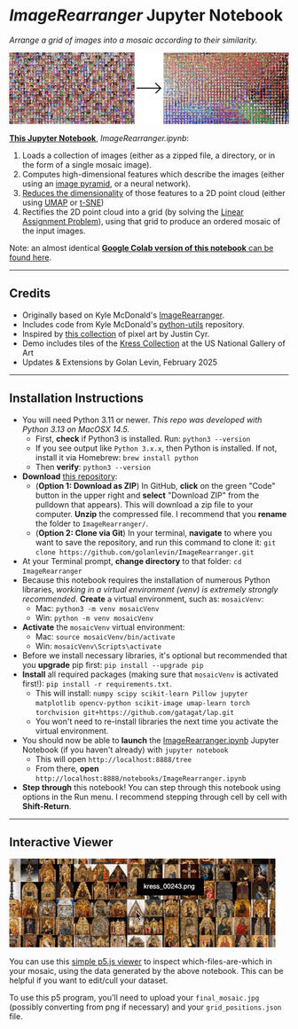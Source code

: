 # *ImageRearranger* Jupyter Notebook

*Arrange a grid of images into a mosaic according to their similarity.*

![overview.png](overview.png)

[**This Jupyter Notebook**](ImageRearranger.ipynb), *ImageRearranger.ipynb*:

1. Loads a collection of images (either as a zipped file, a directory, or in the form of a single mosaic image).
2. Computes high-dimensional features which describe the images (either using an [image pyramid](https://en.wikipedia.org/wiki/Pyramid_(image_processing)), or a neural network).
3. [Reduces the dimensionality](https://en.wikipedia.org/wiki/Nonlinear_dimensionality_reduction) of those features to a 2D point cloud (either using [UMAP](https://umap-learn.readthedocs.io/en/latest/) or [t-SNE](https://en.wikipedia.org/wiki/T-distributed_stochastic_neighbor_embedding))
4. Rectifies the 2D point cloud into a grid (by solving the [Linear Assignment Problem](https://en.wikipedia.org/wiki/Assignment_problem)), using that grid to produce an ordered mosaic of the input images.

Note: an almost identical [**Google Colab version of this notebook** can be found here](https://colab.research.google.com/drive/1rgxYnSziGuToW0oLbmzSwq470e6nVXHC?usp=sharing).

---

## Credits

* Originally based on Kyle McDonald's [ImageRearranger](https://github.com/kylemcdonald/ImageRearranger/tree/master?tab=readme-ov-file).
* Includes code from Kyle McDonald's [python-utils](https://github.com/kylemcdonald/python-utils) repository. 
* Inspired by [this collection](https://twitter.com/JUSTIN_CYR/status/829196024631681024) of pixel art by Justin Cyr.
* Demo includes tiles of the [Kress Collection](https://www.kressfoundation.org/kress-collection) at the US National Gallery of Art
* Updates & Extensions by Golan Levin, February 2025


---

## Installation Instructions

* You will need Python 3.11 or newer. *This repo was developed with Python 3.13 on MacOSX 14.5.*
  * First, **check** if Python3 is installed. Run: `python3 --version`
  * If you see output like `Python 3.x.x`, then Python is installed. If not, install it via Homebrew: `brew install python`
  * Then **verify**: `python3 --version`
* **Download** [this repository](https://github.com/golanlevin/ImageRearranger):
  * (**Option 1: Download as ZIP**) In GitHub, **click** on the green "Code" button in the upper right and **select** "Download ZIP" from the pulldown that appears). This will download a zip file to your computer. **Unzip** the compressed file. I recommend that you **rename** the folder to `ImageRearranger/`.
  * (**Option 2: Clone via Git**) In your terminal, **navigate** to where you want to save the repository, and run this command to clone it: `git clone https://github.com/golanlevin/ImageRearranger.git`
* At your Terminal prompt, **change directory** to that folder: `cd ImageRearranger`
* Because this notebook requires the installation of numerous Python libraries, *working in a virtual environment (venv) is extremely strongly recommended*. **Create** a virtual environment, such as: `mosaicVenv`:
  * Mac: `python3 -m venv mosaicVenv`
  * Win: `python -m venv mosaicVenv`
* **Activate** the `mosaicVenv` virtual environment:
  * Mac: `source mosaicVenv/bin/activate`
  * Win: `mosaicVenv\Scripts\activate`
* Before we install necessary libraries, it's optional but recommended that you **upgrade** pip first: `pip install --upgrade pip`
* **Install** all required packages (making sure that `mosaicVenv` is activated first!): `pip install -r requirements.txt`.
  * This will install: `numpy scipy scikit-learn Pillow jupyter matplotlib opencv-python scikit-image umap-learn torch torchvision
git+https://github.com/gatagat/lap.git`
  * You won't need to re-install libraries the next time you activate the virtual environment.
* You should now be able to **launch** the [ImageRearranger.ipynb](ImageRearranger.ipynb) Jupyter Notebook (if you haven't already) with `jupyter notebook`
  * This will open `http://localhost:8888/tree`
  * From there, **open** `http://localhost:8888/notebooks/ImageRearranger.ipynb`
* **Step through** this notebook! You can step through this notebook using options in the Run menu. I recommend stepping through cell by cell with **Shift-Return**.

---

## Interactive Viewer

[![p5viewer.gif](p5viewer.gif)](https://editor.p5js.org/golan/sketches/rwCUnBnKp)

You can use this [simple p5.js viewer](https://editor.p5js.org/golan/sketches/rwCUnBnKp) to inspect which-files-are-which in your mosaic, using the data generated by the above notebook. This can be helpful if you want to edit/cull your dataset. 

To use this p5 program, you'll need to upload your `final_mosaic.jpg` (possibly converting from png if necessary) and your `grid_positions.json` file. 
